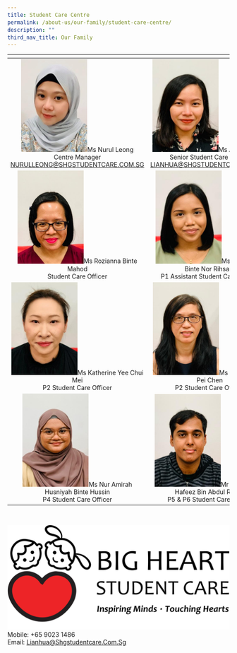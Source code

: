 ```yaml
---
title: Student Care Centre
permalink: /about-us/our-family/student-care-centre/
description: ""
third_nav_title: Our Family
---
```

<table width="600px">
<thead>
  <tr>
    <th width="150px"></th>
    <th width="150px"></th>
    <th width="150px"></th>
  </tr>
</thead>
<tbody>
  <tr>
<td style="text-align: center;"><img src="/images/About%20us/Student%20Care%20Centre/image7.jpg" style ="width:150px">Ms Nurul Leong<br>Centre Manager<br><a href="mailto:NURULLEONG@SHGSTUDENTCARE.COM.SG">NURULLEONG@SHGSTUDENTCARE.COM.SG</a></td>
<td style="text-align: center;"><img src="/images/About%20us/Student%20Care%20Centre/image9.jpg" style ="width:150px">Ms Azlin Arziana<br>Senior Student Care Officer<br><a href="mailto:LIANHUA@SHGSTUDENTCARE.COM.SG">LIANHUA@SHGSTUDENTCARE.COM.SG</a></td>
<td style="text-align: center;">&nbsp;&nbsp;&nbsp;&nbsp;&nbsp;&nbsp;&nbsp;&nbsp;&nbsp;&nbsp;&nbsp;&nbsp;&nbsp;&nbsp;&nbsp;&nbsp;&nbsp;&nbsp;&nbsp;&nbsp;&nbsp;&nbsp;&nbsp;&nbsp;&nbsp;&nbsp;&nbsp;&nbsp;&nbsp;&nbsp;&nbsp;&nbsp;&nbsp;&nbsp;&nbsp;&nbsp;&nbsp;&nbsp;&nbsp;&nbsp;&nbsp;&nbsp;&nbsp;&nbsp;&nbsp;&nbsp;&nbsp;&nbsp;&nbsp;</td>
  </tr>
  <tr>
<td style="text-align: center;"><img src="/images/About%20us/Student%20Care%20Centre/image8.jpg" style ="width:150px">Ms Rozianna Binte Mahod<br>Student Care Officer</td>
<td style="text-align: center;"><img src="/images/About%20us/Student%20Care%20Centre/image11.jpg" style ="width:150px">Ms Qhurraisha Binte Nor Rihsam<br>P1 Assistant Student Care Officer</td>
<td style="text-align: center;"><img src="/images/About%20us/Student%20Care%20Centre/image10.jpg" style ="width:150px">Ms Fasha Binte Ishak<br>P1 Student Care Officer</td>
  </tr>
   <tr>
<td style="text-align: center;"><img src="/images/About%20us/Student%20Care%20Centre/image2.jpg" style ="width:150px">Ms Katherine Yee Chui Mei<br>P2 Student Care Officer</td>
<td style="text-align: center;"><img src="/images/About%20us/Student%20Care%20Centre/image1.jpg" style ="width:150px">Ms Fiona Cheng Pei Chen<br>P2 Student Care Officer</td>
<td style="text-align: center;"><img src="/images/About%20us/Student%20Care%20Centre/image4.jpg" style ="width:150px">Ms Carol Zhen Hong<br>P3 Student Care Officer</td>
  </tr>
  <tr>
<td style="text-align: center;"><img src="/images/About%20us/Student%20Care%20Centre/image3.jpg" style ="width:150px">Ms Nur Amirah Husniyah Binte Hussin<br>P4 Student Care Officer</td>
<td style="text-align: center;"><img src="/images/About%20us/Student%20Care%20Centre/image6.jpg" style ="width:150px">Mr Mohammad Hafeez Bin Abdul Rahim<br>P5 & P6 Student Care Officer</td>
<td style="text-align: center;"></td>
  </tr>
</tbody>
</table>
<br>

![](/images/About%20us/Student%20Care%20Centre/Lian%20Hua%20_SCC.png)
Mobile: +65 9023 1486  
Email: Lianhua@Shgstudentcare.Com.Sg

